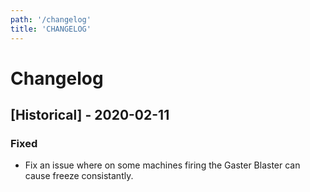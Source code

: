```yaml
---
path: '/changelog'
title: 'CHANGELOG'
---
```


# Changelog

## [Historical] - 2020-02-11

### Fixed

- Fix an issue where on some machines firing the Gaster Blaster can cause freeze consistantly.
